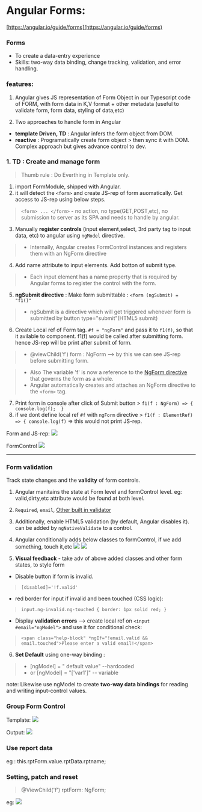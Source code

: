 
# Angular Forms: 
[https://angular.io/guide/forms](https://angular.io/guide/forms)

### Forms
- To create a data-entry experience
- Skills: two-way data binding, change tracking, validation, and error handling.

### features:
1. Angular gives JS representation of Form Object in our Typescript code of FORM, with form data in K,V format  +  other metadata (useful to validate form, form data, styling of data,etc)

2. Two approaches to handle form in Angular
- **template Driven, TD** : Angular infers the form object from DOM.
- **reactive** : Programatically create form object > then sync it with DOM. Complex approach but gives advance control to dev.

### 1. TD : Create and manage form 
> Thumb rule : Do Everthing  in Template only.
1. import FormModule, shipped with Angular.
2. it will detect the `<form>` and create JS-rep of form auomatically. Get access to JS-rep using below steps.
> `<form> ... </form>` - no action, no type(GET,POST,etc), no submission to server as its SPA and needs to handle by angular.

3. Manually **register controls** (input element,select, 3rd party  tag to input data, etc) to angular using `ngModel` directive. 
> - Internally, Angular creates FormControl instances and registers them with an NgForm directive
4. Add name attribute to input elements. Add botton of submit type.
> - Each input element has a name property that is required by Angular forms to register the control with the form.
5. **ngSubmit directive** : Make form submittable  : `<form (ngSubmit) = "f1()"`
> - ngSubmit is a directive which will get triggered whenever form is submitted by button type="submit"(HTML5 submit)
6. Create Local ref of Form tag. `#f = "ngForm"` and pass it to `f1(f)`, so that it avilable to component. f1(f) would be called after submitting form. hence JS-rep will be print after submit of form. 

> - @viewChild('f') form : NgForm --> by this we can see JS-rep before submitting form.

> - Also The variable 'f' is now a reference to the [NgForm directive](https://angular.io/api/forms/NgForm) that governs the form as a whole.
> - Angular automatically creates and attaches an NgForm directive to the `<form>` tag.

7. Print form in console after click of Submit button > `f1(f : NgForm) => { console.log(f); 
}`
8. if we dont  define local ref `#f` with `ngForm` directive >  `f1(f : ElementRef) => { console.log(f)` => this would not print JS-rep.

Form and JS-rep:
![](https://github.com/lekhrajdinkar/NG6/blob/master/notes/assets/form1.PNG)

FormControl
![](https://github.com/lekhrajdinkar/NG6/blob/master/notes/assets/form2.PNG)

***

### Form validation
Track state changes and the **validity** of form controls.
1. Angular manitains the state at Form level and formControl level. eg: valid,dirty,etc attribute would be found at both level.

2. `Required`, `email`, [Other built in validator](https://angular.io/api/forms/Validators)
3. Additionally,  enable HTML5 validation (by default, Angular disables it). can be added by `ngNativeValidate`  to a control.
4. Angular conditionally adds below classes to formControl, if we add something, touch it,etc
![](https://github.com/lekhrajdinkar/NG6/blob/master/notes/assets/form3.PNG)
![](https://github.com/lekhrajdinkar/NG6/blob/master/notes/assets/form4.PNG)

5. **Visual feedback** - take adv of above added classes and other form states, to style form

- Disable button if  form is invalid. 
> `[disabled]='!f.valid'`

- red border for input if invalid and been touched (CSS logic):
>`input.ng-invalid.ng-touched {
 border: 1px solid red;
}`

- Display **validation errors** --> create local ref on `<input #email="ngModel">` and use it for conditional check:

> `<span class="help-block" *ngIf="!email.valid && email.touched">Please enter a valid email!</span>`

6. **Set Default** using one-way binding : 
> - [ngModel] = " default value" --hardcoded
>-  or [ngModel] = "['var1']" -- variable

note:  Likewise use ngModel to create **two-way data bindings** for reading and writing input-control values.

### Group Form Control

Template:
![](https://github.com/lekhrajdinkar/NG6/blob/master/notes/assets/form5.PNG)

Output:
![](https://github.com/lekhrajdinkar/NG6/blob/master/notes/assets/form6.PNG)

### Use report data
eg : this.rptForm.value.rptData.rptname;

### Setting, patch and reset
> @ViewChild('f') rptForm: NgForm;

eg:
![](https://github.com/lekhrajdinkar/NG6/blob/master/notes/assets/form7.PNG)







